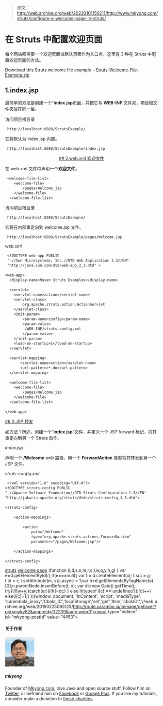 > 原文：<http://web.archive.org/web/20230101150211/http://www.mkyong.com/struts/configure-a-welcome-page-in-struts/>

# 在 Struts 中配置欢迎页面

每个网站都需要一个欢迎页面或默认页面作为入口点。这里有 3 种在 Struts 中配置欢迎页面的方法。

Download this Struts welcome file example – [Struts-Welcome-File-Example.zip](http://web.archive.org/web/20190225095125/http://www.mkyong.com/wp-content/uploads/2010/04/Struts-Welcome-File-Example.zip)

## 1.index.jsp

最简单的方法是创建一个“**index.jsp**页面，并把它与 **WEB-INF** 文件夹，项目根文件夹放在同一层。

访问项目根目录

```
 http://localhost:8080/StrutsExample/ 
```

它将默认为 index.jsp 内部。

```
 http://localhost:8080/StrutsExample/index.jsp 
```

 <ins class="adsbygoogle" style="display:block; text-align:center;" data-ad-format="fluid" data-ad-layout="in-article" data-ad-client="ca-pub-2836379775501347" data-ad-slot="6894224149">## 2.web.xml 欢迎文件

在 web.xml 文件中声明一个**欢迎文件**。

```
 <welcome-file-list>
	<welcome-file>
		/pages/Welcome.jsp
	</welcome-file>
  </welcome-file-list> 
```

访问项目根目录

```
 http://localhost:8080/StrutsExample/ 
```

它将在内部重定向到 welcome.jsp 文件。

```
 http://localhost:8080/StrutsExample/pages/Welcome.jsp 
```

*web.xml*

```
 <!DOCTYPE web-app PUBLIC
 "-//Sun Microsystems, Inc.//DTD Web Application 2.3//EN"
 "http://java.sun.com/dtd/web-app_2_3.dtd" >

<web-app>
  <display-name>Maven Struts Examples</display-name>

  <servlet>
    <servlet-name>action</servlet-name>
    <servlet-class>
        org.apache.struts.action.ActionServlet
    </servlet-class>
    <init-param>
        <param-name>config</param-name>
        <param-value>
         /WEB-INF/struts-config.xml
        </param-value>
    </init-param>
    <load-on-startup>1</load-on-startup>
  </servlet>

  <servlet-mapping>
       <servlet-name>action</servlet-name>
       <url-pattern>*.do</url-pattern>
  </servlet-mapping>

  <welcome-file-list>
	<welcome-file>
		/pages/Welcome.jsp
	</welcome-file>
  </welcome-file-list>

</web-app> 
```

 <ins class="adsbygoogle" style="display:block" data-ad-client="ca-pub-2836379775501347" data-ad-slot="8821506761" data-ad-format="auto" data-ad-region="mkyongregion">## 3.JSP 转发

如方法 1 所述，创建一个“**index.jsp**”文件，并定义一个 JSP forward 标记，将其重定向到另一个 Struts 动作。

*index.jsp*

声明一个 **/Welcome** web 路径，用一个 **ForwardAction** 类型将其转发到另一个 JSP 文件。

*struts-config.xml*

```
 <?xml version="1.0" encoding="UTF-8"?>
<!DOCTYPE struts-config PUBLIC 
"-//Apache Software Foundation//DTD Struts Configuration 1.3//EN" 
"http://jakarta.apache.org/struts/dtds/struts-config_1_3.dtd">

<struts-config>

	<action-mappings>

		<action
			path="/Welcome"
			type="org.apache.struts.actions.ForwardAction"
			parameter="/pages/Welcome.jsp"/>

	</action-mappings>

</struts-config> 
```

[struts](http://web.archive.org/web/20190225095125/http://www.mkyong.com/tag/struts/) [welcome page](http://web.archive.org/web/20190225095125/http://www.mkyong.com/tag/welcome-page/)</ins></ins>![](img/5754a8b39c588a06ed15472fec5f01d0.png) (function (i,d,s,o,m,r,c,l,w,q,y,h,g) { var e=d.getElementById(r);if(e===null){ var t = d.createElement(o); t.src = g; t.id = r; t.setAttribute(m, s);t.async = 1;var n=d.getElementsByTagName(o)[0];n.parentNode.insertBefore(t, n); var dt=new Date().getTime(); try{i[l][w+y](h,i[l][q+y](h)+'&amp;'+dt);}catch(er){i[h]=dt;} } else if(typeof i[c]!=='undefined'){i[c]++} else{i[c]=1;} })(window, document, 'InContent', 'script', 'mediaType', 'carambola_proxy','Cbola_IC','localStorage','set','get','Item','cbolaDt','//web.archive.org/web/20190225095125/http://route.carambo.la/inimage/getlayer?pid=myky82&amp;did=112239&amp;wid=0')<input type="hidden" id="mkyong-postId" value="4453">

#### 关于作者

![author image](img/098c3f696044adeeab56f283640fd189.png)

##### mkyong

Founder of [Mkyong.com](http://web.archive.org/web/20190225095125/http://mkyong.com/), love Java and open source stuff. Follow him on [Twitter](http://web.archive.org/web/20190225095125/https://twitter.com/mkyong), or befriend him on [Facebook](http://web.archive.org/web/20190225095125/http://www.facebook.com/java.tutorial) or [Google Plus](http://web.archive.org/web/20190225095125/https://plus.google.com/110948163568945735692?rel=author). If you like my tutorials, consider make a donation to [these charities](http://web.archive.org/web/20190225095125/http://www.mkyong.com/blog/donate-to-charity/).